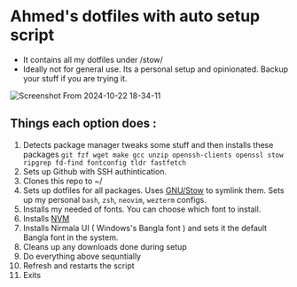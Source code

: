 # Ahmed's dotfiles with auto setup script
- It contains all my dotfiles under /stow/
- Ideally not for general use. Its a personal setup and opinionated. Backup your stuff if you are trying it.

![Screenshot From 2024-10-22 18-34-11](https://github.com/user-attachments/assets/1af2c33f-3f20-4fe4-bcff-661846b50618)

## Things each option does : 
1. Detects package manager tweaks some stuff and then installs these packages `git fzf wget make gcc unzip openssh-clients openssl stow ripgrep fd-find fontconfig tldr fastfetch`
2. Sets up Github with SSH authintication. 
3. Clones this repo to ~/
4. Sets up dotfiles for all packages. Uses [GNU/Stow](https://www.gnu.org/software/stow/stow.html) to symlink them. Sets up my personal `bash`, `zsh`, `neovim`, `wezterm` configs.
5. Installs my needed of fonts. You can choose which font to install.
6. Installs [NVM](https://github.com/nvm-sh/nvm)
7. Installs Nirmala UI ( Windows's Bangla font ) and sets it the default Bangla font in the system.
8. Cleans up any downloads done during setup
9. Do everything above sequntially
10. Refresh and restarts the script
11. Exits

